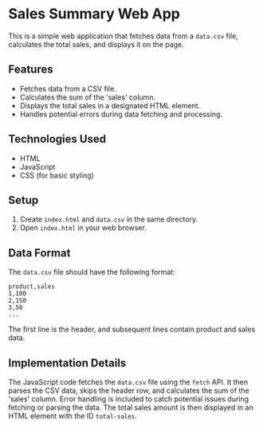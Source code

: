 # Sales Summary Web App

This is a simple web application that fetches data from a `data.csv` file, calculates the total sales, and displays it on the page.

## Features

- Fetches data from a CSV file.
- Calculates the sum of the 'sales' column.
- Displays the total sales in a designated HTML element.
- Handles potential errors during data fetching and processing.

## Technologies Used

- HTML
- JavaScript
- CSS (for basic styling)

## Setup

1.  Create `index.html` and `data.csv` in the same directory.
2.  Open `index.html` in your web browser.

## Data Format

The `data.csv` file should have the following format:

```csv
product,sales
1,100
2,150
3,50
...
```

The first line is the header, and subsequent lines contain product and sales data.

## Implementation Details

The JavaScript code fetches the `data.csv` file using the `fetch` API. It then parses the CSV data, skips the header row, and calculates the sum of the 'sales' column.  Error handling is included to catch potential issues during fetching or parsing the data. The total sales amount is then displayed in an HTML element with the ID `total-sales`.

